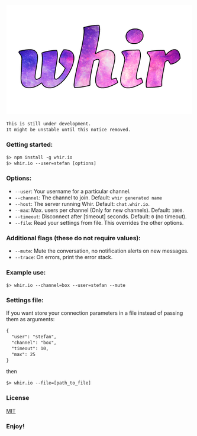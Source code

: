 <p align="center">
	<a href="http://whir.io"><img src="media/whir.png" alt="whir.io" /></a>
</p>


```
This is still under development.
It might be unstable until this notice removed.
```

### Getting started:
```
$> npm install -g whir.io
$> whir.io --user=stefan [options]
```

### Options:
- `--user`: Your username for a particular channel.
- `--channel`: The channel to join. Default: `whir generated name`
- `--host`: The server running Whir. Default: `chat.whir.io`.
- `--max`: Max. users per channel (Only for new channels). Default: `1000`.
- `--timeout`: Disconnect after [timeout] seconds. Default: `0` (no timeout).
- `--file`: Read your settings from file. This overrides the other options.

### Additional flags (these do not require values):

- `--mute`: Mute the conversation, no notification alerts on new messages.
- `--trace`: On errors, print the error stack.

### Example use:
```
$> whir.io --channel=box --user=stefan --mute
```

### Settings file:
If you want store your connection parameters in a file instead of passing them as arguments:

```
{
  "user": "stefan",
  "channel": "box",
  "timeout": 10,
  "max": 25
}
```

then

```
$> whir.io --file=[path_to_file]
```

### License

[MIT](https://github.com/WhirIO/Client/blob/master/LICENSE)

### Enjoy!
